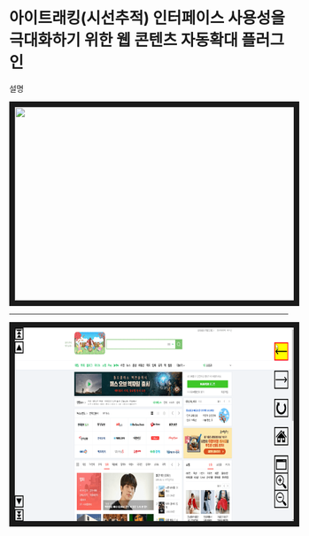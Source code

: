 # 아이트래킹(시선추적) 인터페이스 사용성을 극대화하기 위한 웹 콘텐츠 자동확대 플러그인

설명



<img src="./readme_img/실행객체 확대.gif"  width="700" height="350" border="10">   







---





<img src="./readme_img/양 옆 바.gif"  width="700" height="350" border="10">   